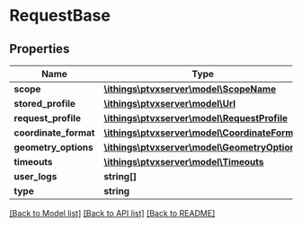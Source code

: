 # RequestBase

## Properties
Name | Type | Description | Notes
------------ | ------------- | ------------- | -------------
**scope** | [**\ithings\ptvxserver\model\ScopeName**](ScopeName.md) |  | [optional] 
**stored_profile** | [**\ithings\ptvxserver\model\Url**](Url.md) |  | [optional] 
**request_profile** | [**\ithings\ptvxserver\model\RequestProfile**](RequestProfile.md) |  | [optional] 
**coordinate_format** | [**\ithings\ptvxserver\model\CoordinateFormat**](CoordinateFormat.md) |  | [optional] 
**geometry_options** | [**\ithings\ptvxserver\model\GeometryOptions**](GeometryOptions.md) |  | [optional] 
**timeouts** | [**\ithings\ptvxserver\model\Timeouts**](Timeouts.md) |  | [optional] 
**user_logs** | **string[]** |  | [optional] 
**type** | **string** |  | 

[[Back to Model list]](../../README.md#documentation-for-models) [[Back to API list]](../../README.md#documentation-for-api-endpoints) [[Back to README]](../../README.md)

